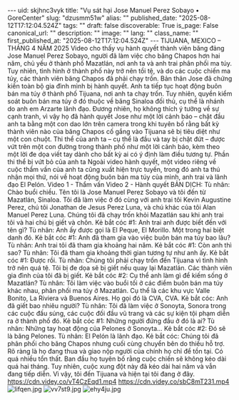 --- uid: skjhnc3vyk title: "Vụ sát hại Jose Manuel Perez Sobayo • GoreCenter" slug: "dzusmm51w" alias: "" published_date: "2025-08-12T17:12:04.524Z" tags: "" draft: false discoverable: True is_page: False canonical_url: "" description: "" image: "" lang: "" class_name: "" first_published_at: "2025-08-12T17:12:04.524Z" --- TIJUANA, MEXICO – THÁNG 4 NĂM 2025 Video cho thấy vụ hành quyết thành viên băng đảng Jose Manuel Perez Sobayo, người đã làm việc cho băng Chapos hơn hai năm, chủ yếu ở thành phố Mazatlán, nơi anh ta và anh trai phân phối ma túy. Tuy nhiên, tình hình ở thành phố này trở nên tồi tệ, và do các cuộc chiến ma túy, các thành viên băng Chapos đã phải chạy trốn. Bản thân Jose đã chứng kiến toàn bộ gia đình mình bị hành quyết. Anh ta tiếp tục hoạt động buôn bán ma túy ở thành phố Tijuana, nơi anh ta chạy trốn. Tuy nhiên, quyền kiểm soát buôn bán ma túy ở đó thuộc về băng Sinaloa đối thủ, cụ thể là nhánh do anh em Arzarte lãnh đạo. Đương nhiên, họ không thích ý tưởng về sự cạnh tranh, vì vậy họ đã hành quyết Jose như một lời cảnh báo – chặt đầu anh ta bằng một con dao lớn trên camera trong khi tuyên bố rằng bất kỳ thành viên nào của băng Chapos cố gắng vào Tijuana sẽ bị tiêu diệt như một con chuột. Thi thể của anh ta – cụ thể là đầu và tay bị chặt đứt – được vứt trên một con đường trong thành phố như một lời cảnh báo, kèm theo một lời đe dọa viết tay dành cho bất kỳ ai có ý định làm điều tương tự. Phần thi thể bị vứt bỏ của anh ta Ngoài video hành quyết, một video riêng về cuộc thẩm vấn của anh ta cũng xuất hiện trực tuyến, trong đó anh ta thú nhận mọi thứ, nói về hoạt động buôn bán ma túy của mình, anh trai và lãnh đạo El Pelón. Video 1 - Thẩm vấn Video 2 - Hành quyết BẢN DỊCH: Tù nhân: Chào buổi chiều. Tên tôi là Jose Manuel Perez Sobayo và tôi đến từ Mazatlán, Sinaloa. Tôi đã làm việc ở đó cùng với anh trai tôi Kevin Augustine Perez, chú tôi Jonathan de Jesus Perez Luna, và chú khác của tôi Alan Manuel Perez Luna. Chúng tôi đã chạy trốn khỏi Mazatlán sau khi anh trai tôi và hai chú bị giết và chôn. Kẻ bắt cóc #1: Anh trai anh được biết đến với tên gì? Tù nhân: Anh ấy được gọi là El Peque, El Morillo. Một trong hai biệt danh đó. Kẻ bắt cóc #1: Anh đã tham gia vào việc buôn bán ma túy bao lâu? Tù nhân: Anh trai tôi đã tham gia khoảng hai năm. Kẻ bắt cóc #1: Còn anh thì sao? Tù nhân: Tôi đã tham gia khoảng thời gian tương tự như anh ấy. Kẻ bắt cóc #1: Được rồi. Tù nhân: Chúng tôi phải chạy trốn đến Tijuana vì tình hình trở nên quá tệ. Tôi bị đe dọa sẽ bị giết nếu quay lại Mazatlán. Các thành viên gia đình của tôi đã bị giết. Kẻ bắt cóc #2: Cụ thể anh làm gì để kiếm sống ở Mazatlán? Tù nhân: Tôi làm việc vào buổi tối ở các điểm buôn bán ma túy khác nhau, phân phối ma túy ở Mazatlán. Cụ thể là các khu vực Valle Bonito, La Riviera và Buenos Aires. Họ gọi đó là CVA, CVA. Kẻ bắt cóc: Anh đã giết bao nhiêu người? Tù nhân: Tôi đã làm việc ở Sonoyta, Sonora trong các cuộc đấu súng, các cuộc đối đầu vũ trang và các sự kiện tội phạm diễn ra ở thành phố đó. Kẻ bắt cóc #1: Những người đứng đầu ở đó là ai? Tù nhân: Những tay hoạt động của Pelones ở Sonoyta… Kẻ bắt cóc #2: Đó sẽ là băng Pelones. Tù nhân: El Pelón là lãnh đạo. Kẻ bắt cóc: Chúng tôi đã phân phối cho băng Chapos nhưng cuối cùng chuyển bên do thiếu hỗ trợ. Rõ ràng là họ đang thua và giao nộp người của chính họ chỉ để tồn tại. Có quá nhiều tổn thất. Ban đầu họ tuyên bố rằng cuộc chiến sẽ không kéo dài quá hai tháng. Tuy nhiên, cuộc xung đột này đã kéo dài hai năm và vẫn đang tiếp diễn. Vì vậy, tôi đến Tijuana và hiện tại tôi đang ở đây. https://cdn.videy.co/vT4CzEqd1.mp4 https://cdn.videy.co/sbC8mT231.mp4 ![lifqen.jpg](https://files.catbox.moe/lifqen.jpg) ![vv7st9.jpg](https://files.catbox.moe/vv7st9.jpg) ![ehy4ju.jpg](https://files.catbox.moe/ehy4ju.jpg)